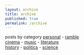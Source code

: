 ```yaml
---
layout: archive
title: archive
published: true
permalink: /archive
---
```

posts by category 
<a href="archive/personal">personal</a> - <a href="archive/ramble">ramble</a>   
<a href="archive/cinema">cinema</a> - <a href="archive/music">music</a> - <a href="archive/literature">literature</a>   
<a href="archive/history">history</a> - <a href="archive/politics">politics</a> - <a href="archive/science">science</a>
